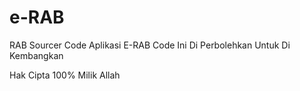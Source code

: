 # e-RAB
RAB
Sourcer Code Aplikasi E-RAB
Code Ini Di Perbolehkan Untuk Di Kembangkan 

Hak Cipta 100% Milik Allah 
